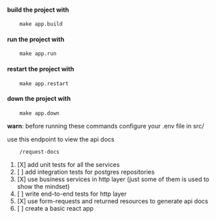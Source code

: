 #### build the project with
```
    make app.build
```

#### run the project with
```
    make app.run
```

#### restart the project with
```
    make app.restart
```

#### down the project with
```
    make app.down
```

**warn**: before running these commands configure your .env file in src/

use this endpoint to view the api docs
```
    /request-docs
```

1. [X] add unit tests for all the services
2. [ ] add integration tests for postgres repositories
3. [X] use business services in http layer (just some of them is used to show the mindset)
4. [ ] write end-to-end tests for http layer
5. [X] use form-requests and returned resources to generate api docs
6. [ ] create a basic react app
